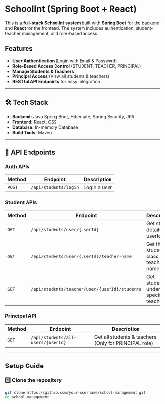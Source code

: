 # SchoolInt (Spring Boot + React)

This is a **full-stack SchoolInt system** built with **Spring Boot** for the backend and **React** for the frontend. The system includes authentication, student-teacher management, and role-based access.

##  Features
- **User Authentication** (Login with Email & Password)
- **Role-Based Access Control** (STUDENT, TEACHER, PRINCIPAL)
- **Manage Students & Teachers**
- **Principal Access** (View all students & teachers)
- **RESTful API Endpoints** for easy integration

---

## 🛠 Tech Stack
- **Backend:** Java Spring Boot, Hibernate, Spring Security, JPA
- **Frontend:** React,  CSS
- **Database:** In-memory Database
- **Build Tools:** Maven

---

## 📌 API Endpoints

### **Auth APIs**
| Method | Endpoint | Description |
|--------|---------|-------------|
| `POST` | `/api/students/login` | Login a user |

### **Student APIs**
| Method | Endpoint | Description |
|--------|---------|-------------|
| `GET` | `/api/students/user/{userId}` | Get student details by userId |
| `GET` | `/api/students/user/{userId}/teacher-name` | Get the student's class teacher name |
| `GET` | `/api/students/teacher/user/{userId}/students` | Get students under a specific teacher |

### **Principal API**
| Method | Endpoint | Description |
|--------|---------|-------------|
| `GET` | `/api/students/all-users/{userId}` | Get all students & teachers (Only for PRINCIPAL role) 

---

## Setup Guide

### **1️⃣ Clone the repository**
```bash
git clone https://github.com/your-username/school-management.git
cd school-management

